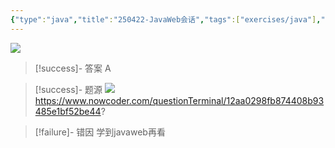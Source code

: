 ```yaml
---
{"type":"java","title":"250422-JavaWeb会话","tags":["exercises/java"],"author":"codertoro","establish":"2025-04-22","update":"2025-04-22","dg-publish":true,"java":true,"permalink":"/Exercises/Java/250422/250422-JavaWeb会话/","dgPassFrontmatter":true,"created":"2025-04-22T10:00:58.957+08:00","updated":"2025-04-25T14:38:26.142+08:00"}
---
```


![](https://img.codertoro.top/Bucket/Exercises/Java/20250422100124921.png)

> [!success]- 答案
A

> [!success]- 题源
![](https://img.codertoro.top/Bucket/Exercises/Java/20250422100146790.png)
https://www.nowcoder.com/questionTerminal/12aa0298fb874408b93485e1bf52be44?

> [!failure]- 错因
学到javaweb再看

